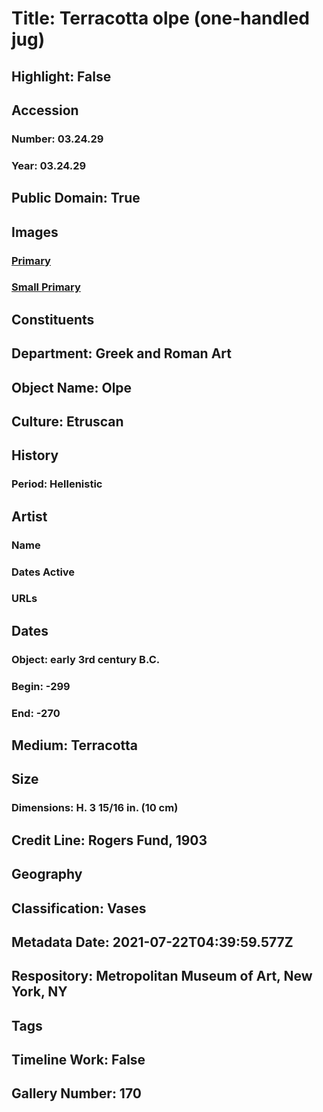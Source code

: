 # Title: Terracotta olpe (one-handled jug)
## Highlight: False
## Accession
### Number: 03.24.29
### Year: 03.24.29
## Public Domain: True
## Images
### [Primary](https://images.metmuseum.org/CRDImages/gr/original/DP252094.jpg)
### [Small Primary](https://images.metmuseum.org/CRDImages/gr/web-large/DP252094.jpg)
## Constituents
## Department: Greek and Roman Art
## Object Name: Olpe
## Culture: Etruscan
## History
### Period: Hellenistic
## Artist
### Name
### Dates Active
### URLs
## Dates
### Object: early 3rd century B.C.
### Begin: -299
### End: -270
## Medium: Terracotta
## Size
### Dimensions: H. 3 15/16 in. (10 cm)
## Credit Line: Rogers Fund, 1903
## Geography
## Classification: Vases
## Metadata Date: 2021-07-22T04:39:59.577Z
## Respository: Metropolitan Museum of Art, New York, NY
## Tags
## Timeline Work: False
## Gallery Number: 170